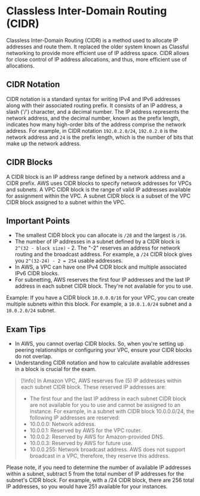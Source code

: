 # Classless Inter-Domain Routing (CIDR)

Classless Inter-Domain Routing (CIDR) is a method used to allocate IP addresses and route them. It replaced the older system known as Classful networking to provide more efficient use of IP address space. CIDR allows for close control of IP address allocations, and thus, more efficient use of allocations.

## CIDR Notation

CIDR notation is a standard syntax for writing IPv4 and IPv6 addresses along with their associated routing prefix. It consists of an IP address, a slash ('/') character, and a decimal number. The IP address represents the network address, and the decimal number, known as the prefix length, indicates how many high-order bits of the address comprise the network address. For example, in CIDR notation `192.0.2.0/24`, `192.0.2.0` is the network address and `24` is the prefix length, which is the number of bits that make up the network address.

## CIDR Blocks

A CIDR block is an IP address range defined by a network address and a CIDR prefix. AWS uses CIDR blocks to specify network addresses for VPCs and subnets. A VPC CIDR block is the range of valid IP addresses available for assignment within the VPC. A subnet CIDR block is a subset of the VPC CIDR block assigned to a subnet within the VPC.

## Important Points

- The smallest CIDR block you can allocate is `/28` and the largest is `/16`.
- The number of IP addresses in a subnet defined by a CIDR block is `2^(32 - block size)` - 2. The "-2" reserves an address for network routing and the broadcast address. For example, a `/24` CIDR block gives you `2^(32-24) - 2 = 254` usable addresses.
- In AWS, a VPC can have one IPv4 CIDR block and multiple associated IPv6 CIDR blocks.
- For subnetting, AWS reserves the first four IP addresses and the last IP address in each subnet CIDR block. They're not available for you to use.

Example:
If you have a CIDR block `10.0.0.0/16` for your VPC, you can create multiple subnets within this block. For example, a `10.0.1.0/24` subnet and a `10.0.2.0/24` subnet.

## Exam Tips

- In AWS, you cannot overlap CIDR blocks. So, when you're setting up peering relationships or configuring your VPC, ensure your CIDR blocks do not overlap.
- Understanding CIDR notation and how to calculate available addresses in a block is crucial for the exam.

>[!info]
>In Amazon VPC, AWS reserves five (5) IP addresses within each subnet CIDR block.
These reserved IP addresses are: 
> - The first four and the last IP address in each subnet CIDR block are not available for you to use and cannot be assigned to an instance.
> For example, in a subnet with CIDR block 10.0.0.0/24, the following IP addresses are reserved: 
> - 10.0.0.0: Network address.
> - 10.0.0.1: Reserved by AWS for the VPC router.
> - 10.0.0.2: Reserved by AWS for Amazon-provided DNS.
> - 10.0.0.3: Reserved by AWS for future use.
> - 10.0.0.255: Network broadcast address. AWS does not support broadcast in a VPC, therefore, they reserve this address.
> 
Please note, if you need to determine the number of available IP addresses within a subnet, subtract 5 from the total number of IP addresses for the subnet's CIDR block. For example, with a /24 CIDR block, there are 256 total IP addresses, so you would have 251 available for your instances.